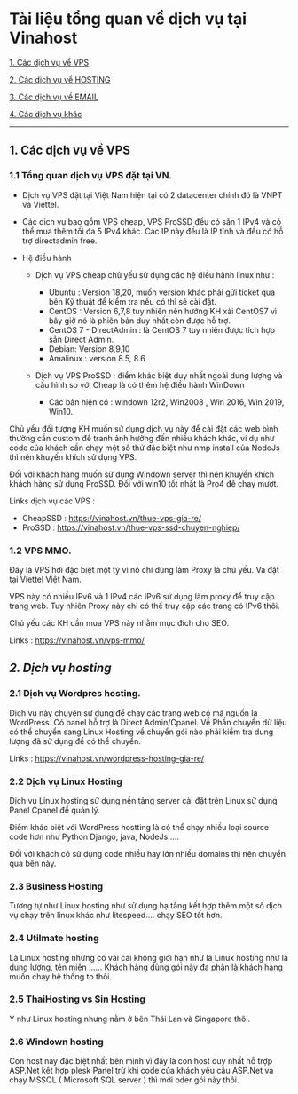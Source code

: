 # **Tài liệu tổng quan về dịch vụ tại Vinahost**
[1. Các dịch vụ về VPS](#VPS)

[2. Các dịch vụ về HOSTING](#hosting)

[3. Các dịch vụ về EMAIL](#email)

[4. Các dịch vụ khác](#other)

---
## **1. Các dịch vụ về VPS**
### 1.1 Tổng quan dịch vụ VPS đặt tại VN.
- Dịch vụ VPS đặt tại Việt Nam hiện tại có 2 datacenter chính đó là VNPT và Viettel.
- Các dịch vụ bao gồm VPS cheap, VPS ProSSD đều có sẳn 1 IPv4 và có thể mua thêm tối đa 5 IPv4 khác. Các IP này đều là IP tĩnh và đều có hỗ trợ directadmin free.

- Hệ điều hành 
  + Dịch vụ VPS cheap chủ yếu sử dụng các hệ điều hành linux như :

    * Ubuntu : Version 18,20, muốn version khác phải gửi ticket qua bên Kỹ thuật để kiểm tra nếu có thì sẽ cài đặt.
    * CentOS : Version 6,7,8 tuy nhiên nên hướng KH xài CentOS7 vì bây giờ nó là phiên bản duy nhất còn được hỗ trợ.
    * CentOS 7 - DirectAdmin : là CentOS 7 tuy nhiên được tích hợp sẳn Direct Admin.
    * Debian: Version 8,9,10
    * Amalinux : version 8.5, 8.6
  + Dịch vụ VPS ProSSD :  điểm khác biệt duy nhất ngoài dung lượng và cấu hình so với Cheap là có thêm hệ điều hành WinDown
    * Các bản hiện có : windown 12r2, Win2008 , Win 2016, Win 2019, Win10.

Chủ yếu đối tượng KH muốn sử dụng dịch vụ này để cài đặt các web bình thường cần custom để tranh ảnh hưởng đến nhiều khách khác, ví dụ như code của khách cần chạy một số thứ đặc biệt như nmp install của NodeJs thì nên khuyến khích sử dụng VPS.

Đối với khách hàng muốn sử dụng Windown server thì nên khuyến khích khách hàng sử dụng ProSSD. Đối với win10 tốt nhất là Pro4 để chạy mượt.

Links dịch vụ các VPS : 
- CheapSSD : https://vinahost.vn/thue-vps-gia-re/
- ProSSD : https://vinahost.vn/thue-vps-ssd-chuyen-nghiep/
### 1.2 VPS MMO.
Đây là VPS hơi đặc biệt một tý vì nó chỉ dùng làm Proxy là chủ yếu. Và đặt tại Viettel Việt Nam.

VPS này có nhiều IPv6 và 1 IPv4 các IPv6 sử dụng làm proxy để truy cập trang web. Tuy nhiên Proxy này chỉ có thể truy cập các trang có IPv6 thôi.

Chủ yếu các KH cần mua VPS này nhằm mục đích cho SEO.

Links : https://vinahost.vn/vps-mmo/
## ***2. Dịch vụ hosting***
### 2.1 Dịch vụ Wordpres hosting.
Dịch vụ này chuyên sử dụng để chạy các trang web có mã nguốn là WordPress.
Có panel hỗ trợ là Direct Admin/Cpanel.
Về Phần chuyển dử liệu có thể chuyển sang Linux Hosting về chuyển gói nào phải kiểm tra dung lượng đã sử dụng để có thể chuyển.

Links : https://vinahost.vn/wordpress-hosting-gia-re/

### 2.2 Dịch vụ Linux Hosting 

Dịch vụ Linux hosting sử dụng nền tảng server cài đặt trên Linux sử dụng Panel Cpanel để quản lý.

Điểm khác biệt với WordPress hostting là có thể chạy nhiều loại source code hơn như Python Django, java, NodeJs.....

Đối với khách có sử dụng code nhiều hay lớn nhiều domains thì nên chuyển qua bên này.

### 2.3 Business Hosting

Tương tự như Linux hosting như sử dụng hạ tầng kết hợp thêm một số dịch vụ chạy trên linux khác như litespeed.... chạy SEO tốt hơn.

### 2.4 Utilmate hosting

Là Linux hosting nhưng có vài cái không giới hạn như là Linux hosting như là dung lượng, tên miền ......
Khách hàng dùng gói này đa phần là khách hàng muốn chạy hệ thống to thôi.

### 2.5 ThaiHosting vs Sin Hosting

Y như Linux hosting nhưng nằm ở bên Thái Lan và Singapore thôi.

### 2.6 Windown hosting
 Con host này đặc biệt nhất bên mình vì đây là con host duy nhất hỗ trợp ASP.Net kết hợp plesk Panel trừ khi code của khách yêu cầu ASP.Net và chạy MSSQL ( Microsoft SQL server )  thì mới oder gói này thôi.

